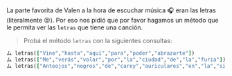 La parte favorita de Valen a la hora de escuchar música :headphones: eran las letras (literalmente :stuck_out_tongue_closed_eyes:). Por eso nos pidió que por favor hagamos un método que le permita ver las `letras` que tiene una canción.

> Probá el método `letras` con la siguientes consultas:

``` ruby
ム letras(["Vine","hasta","aquí","para","poder","abrazarte"])
ム letras(["Me","verás","volar","por","la","ciudad","de","la","furia"])
ム letras(["Anteojos","negros","de","carey","auriculares","en","la","sien"])
```
